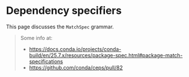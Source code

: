 # Dependency specifiers

This page discusses the `MatchSpec` grammar.

> Some info at:
> - https://docs.conda.io/projects/conda-build/en/25.7.x/resources/package-spec.html#package-match-specifications
> - https://github.com/conda/ceps/pull/82
